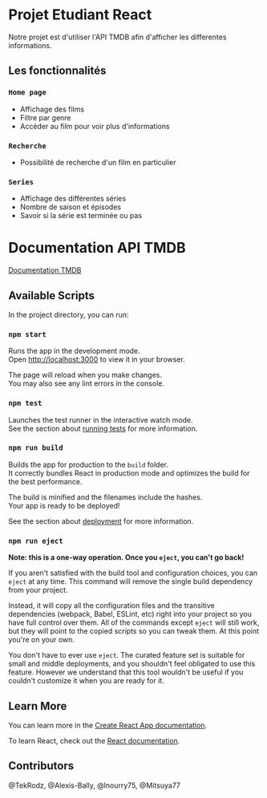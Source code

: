 # Projet Etudiant React
Notre projet est d'utiliser l'API TMDB afin d'afficher les differentes informations. 

## Les fonctionnalités

### `Home page`
 - Affichage des films 
 - Filtre par genre 
 - Accéder au film pour voir plus d'informations

### `Recherche`
 - Possibilité de recherche d'un film en particulier

### `Series`
 - Affichage des différentes séries 
 - Nombre de saison et épisodes
 - Savoir si la série est terminée ou pas

# Documentation API TMDB 
[Documentation TMDB](https://developers.themoviedb.org/3/getting-started/introduction)


## Available Scripts

In the project directory, you can run:

### `npm start`

Runs the app in the development mode.\
Open [http://localhost:3000](http://localhost:3000) to view it in your browser.

The page will reload when you make changes.\
You may also see any lint errors in the console.

### `npm test`

Launches the test runner in the interactive watch mode.\
See the section about [running tests](https://facebook.github.io/create-react-app/docs/running-tests) for more information.

### `npm run build`

Builds the app for production to the `build` folder.\
It correctly bundles React in production mode and optimizes the build for the best performance.

The build is minified and the filenames include the hashes.\
Your app is ready to be deployed!

See the section about [deployment](https://facebook.github.io/create-react-app/docs/deployment) for more information.

### `npm run eject`

**Note: this is a one-way operation. Once you `eject`, you can't go back!**

If you aren't satisfied with the build tool and configuration choices, you can `eject` at any time. This command will remove the single build dependency from your project.

Instead, it will copy all the configuration files and the transitive dependencies (webpack, Babel, ESLint, etc) right into your project so you have full control over them. All of the commands except `eject` will still work, but they will point to the copied scripts so you can tweak them. At this point you're on your own.

You don't have to ever use `eject`. The curated feature set is suitable for small and middle deployments, and you shouldn't feel obligated to use this feature. However we understand that this tool wouldn't be useful if you couldn't customize it when you are ready for it.

## Learn More

You can learn more in the [Create React App documentation](https://facebook.github.io/create-react-app/docs/getting-started).

To learn React, check out the [React documentation](https://reactjs.org/).

## Contributors 

@TekRodz, @Alexis-Bally, @lnourry75, @Mitsuya77


